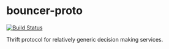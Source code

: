# bouncer-proto

[![Build Status](http://ci.rbkmoney.com/buildStatus/icon?job=rbkmoney_private/bouncer-proto/master)](http://ci.rbkmoney.com/job/rbkmoney_private/job/bouncer-proto/job/master/)

Thrift protocol for relatively generic decision making services.
